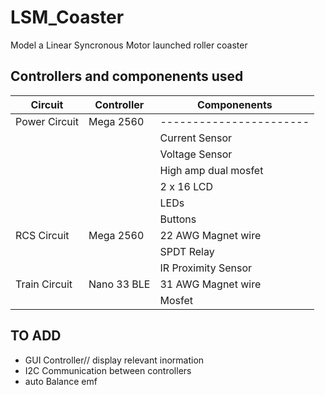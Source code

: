 
# LSM_Coaster

Model a Linear Syncronous Motor launched roller coaster



## Controllers and componenents used

|    Circuit    |Controller |      Componenents     |
| --------------| ----------|-----------------------|
| Power Circuit | Mega 2560 |-----------------------|
|               |           |   Current Sensor      |
|               |           |   Voltage Sensor      |
|               |           | High amp dual mosfet  |
|               |           |      2 x 16 LCD       |
|               |           |        LEDs           |
|               |           |       Buttons         |
|  RCS Circuit  | Mega 2560 |  22 AWG Magnet wire   |
|               |           |      SPDT Relay       |
|               |           |  IR Proximity Sensor  |
| Train Circuit |Nano 33 BLE|   31 AWG Magnet wire  |
|               |           |        Mosfet         |
                                

## TO ADD
- GUI Controller// display relevant inormation
- I2C Communication between controllers
- auto Balance emf


